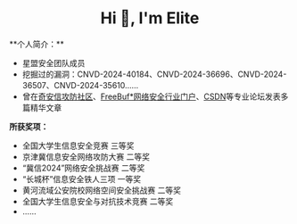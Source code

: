 <h1 align="center">Hi 👋, I'm Elite</h1>
**个人简介：**

- 星盟安全团队成员
- 挖掘过的漏洞：CNVD-2024-40184、CNVD-2024-36696、CNVD-2024-36507、CNVD-2024-35610……
- 曾在[奇安信攻防社区](https://forum.butian.net/people/20163)、[FreeBuf*网络安全行业门户](https://www.freebuf.com/author/FreeBuf_445771)、[CSDN](https://blog.csdn.net/Elite__zhb)等专业论坛发表多篇精华文章

**所获奖项：**

- 全国大学生信息安全竞赛 三等奖
- 京津冀信息安全网络攻防大赛 二等奖
- “冀信2024”网络安全挑战赛 二等奖
- “长城杯”信息安全铁人三项 一等奖
- 黄河流域公安院校网络空间安全挑战赛 二等奖
- 全国大学生信息安全与对抗技术竞赛 二等奖
- ……



 
